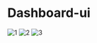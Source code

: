 # Dashboard-ui

![1](https://github.com/ImeshNaveen/Dashboard-ui/assets/118995408/81367274-3e75-4c40-87aa-f82aa41ecc76)
![2](https://github.com/ImeshNaveen/Dashboard-ui/assets/118995408/d4c214c9-d6e9-4da8-9aea-0a1dfc82621d)
![3](https://github.com/ImeshNaveen/Dashboard-ui/assets/118995408/8b6696d2-0a35-4265-a6b6-3be398c9b4a6)
